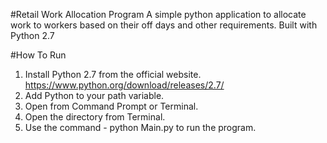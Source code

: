#Retail Work Allocation Program
A simple python application to allocate work to workers based on their off days and other requirements.
Built with Python 2.7

#How To Run
1. Install Python 2.7 from the official website. https://www.python.org/download/releases/2.7/
2. Add Python to your path variable.
3. Open from Command Prompt or Terminal.
4. Open the directory from Terminal.
5. Use the command - python Main.py to run the program.
